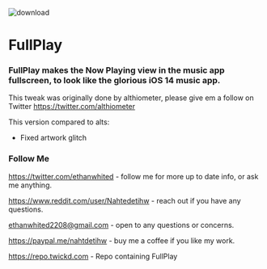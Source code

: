 ![download](https://i.ibb.co/nB5jSM5/Full-Play-Banner-Transparent.png)

# FullPlay

### FullPlay makes the Now Playing view in the music app fullscreen, to look like the glorious iOS 14 music app.

This tweak was originally done by althiometer, please give em a follow on Twitter https://twitter.com/althiometer

This version compared to alts:
* Fixed artwork glitch


### Follow Me

https://twitter.com/ethanwhited - follow me for more up to date info, or ask me anything.

https://www.reddit.com/user/Nahtedetihw - reach out if you have any questions.

ethanwhited2208@gmail.com - open to any questions or concerns.

https://paypal.me/nahtdetihw - buy me a coffee if you like my work.

https://repo.twickd.com - Repo containing FullPlay
